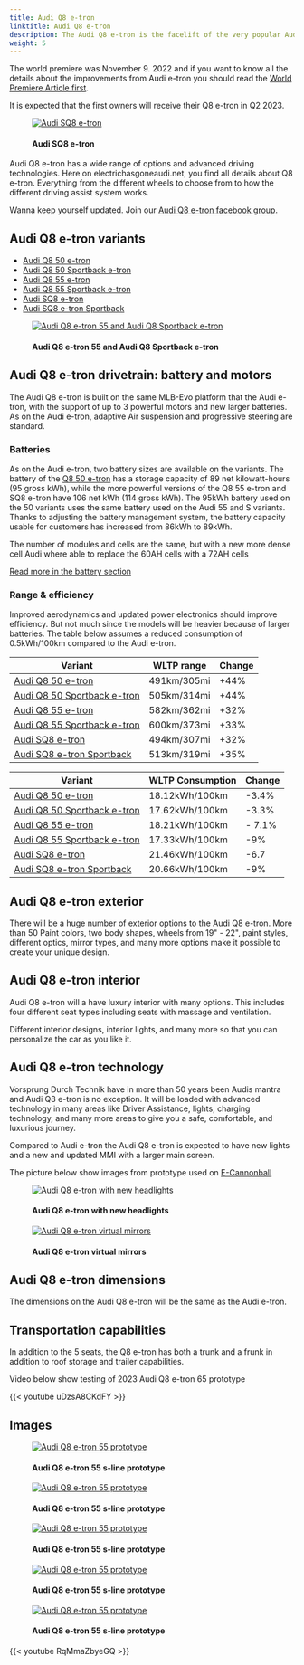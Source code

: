 ```yaml
---
title: Audi Q8 e-tron
linktitle: Audi Q8 e-tron
description: The Audi Q8 e-tron is the facelift of the very popular Audi e-tron. With six improved variants, up to 44% longer range, and 9% improved efficiency together with design changes. electrichasgoneaudi.net have all the details. 
weight: 5
---
```

<!-- markdownlint-disable MD033 -->

The world premiere was November 9. 2022 and if you want to know all the details about the improvements from Audi e-tron you should read the [World Premiere Article first](../../articles/e-tron-facelift-q8-etron-2024/).  

It is expected that the first owners will receive their Q8 e-tron in Q2 2023. 

<figure>
    <a href="https://media.electrichasgoneaudi.net/multimedia/articles/e-tron-facelift-q8-etron-2024/audi_sq8_front_article.jpeg">
        <img src="https://media.electrichasgoneaudi.net/multimedia/articles/e-tron-facelift-q8-etron-2024/audi_sq8_front_article_st.jpeg" alt="Audi SQ8 e-tron" title="Audi Q8 e-tron 55 prototype">
    </a>
    <figcaption><h4>Audi SQ8 e-tron</h4></figcaption>
</figure>

Audi Q8 e-tron has a wide range of options and advanced driving technologies. Here on electrichasgoneaudi.net, you find all details about Q8 e-tron. Everything from the different wheels to choose from to how the different driving assist system works.

Wanna keep yourself updated. Join our [Audi Q8 e-tron facebook group](https://www.facebook.com/groups/1070499437069641).

## Audi Q8 e-tron variants

- [Audi Q8 50 e-tron](../../models/q8-e-tron/variants/#audi-q8-50-e-tron) 
- [Audi Q8 50 Sportback e-tron](../../models/q8-e-tron/variants/#audi-q8-50-sportback-e-tron) 
- [Audi Q8 55 e-tron](../../models/q8-e-tron/variants/#audi-q8-55-e-tron)
- [Audi Q8 55 Sportback e-tron](../../models/q8-e-tron/variants/#audi-q8-55-sportback-e-tron)
- [Audi SQ8 e-tron](../../models/q8-e-tron/variants/#audi-sq8-e-tron)
- [Audi SQ8 e-tron Sportback](../../models/q8-e-tron/variants/#audi-sq8-sportback-e-tron)

<figure>
    <a href="https://media.electrichasgoneaudi.net/multimedia/models/q8-e-tron/sq8_and_q8_variants.jpg">
        <img src="https://media.electrichasgoneaudi.net/multimedia/models/q8-e-tron/sq8_and_q8_variants_st.jpg" alt="Audi Q8 e-tron 55 and Audi Q8 Sportback e-tron" title="Audi Q8 e-tron 55 and Audi Q8 Sportback e-tron">
    </a>
    <figcaption><h4>Audi Q8 e-tron 55 and Audi Q8 Sportback e-tron</h4></figcaption>
</figure>

## Audi Q8 e-tron drivetrain: battery and motors

The Audi Q8 e-tron is built on the same MLB-Evo platform that the Audi e-tron, with the support of up to 3 powerful motors and new larger batteries. As on the Audi e-tron, adaptive Air suspension and progressive steering are standard.

### Batteries

As on the Audi e-tron, two battery sizes are available on the variants. The battery of the [Q8 50 e-tron](../../models/q8-e-tron/variants/#audi-q8-50-e-tron) has a storage capacity of 89 net kilowatt-hours (95 gross kWh), while the more powerful versions of the Q8 55 e-tron and SQ8 e-tron have 106 net kWh (114 gross kWh). The 95kWh battery used on the 50 variants uses the same battery used on the Audi 55 and S variants.  Thanks to adjusting the battery management system, the battery capacity usable for customers has increased from 86kWh to 89kWh.

The number of modules and cells are the same, but with a new more dense cell Audi where able to replace the 60AH cells with a 72AH cells

[Read more in the battery section](drivetrain/battery/)

### Range & efficiency

Improved aerodynamics and updated power electronics should improve efficiency. But not much since the models will be heavier because of larger batteries. The table below assumes a reduced consumption of 0.5kWh/100km compared to the Audi e-tron.

|Variant                                                                                        |  WLTP range       |Change |
|-------------------------------                                                                |-----------        |-------|
| [Audi Q8 50 e-tron](../../models/q8-e-tron/variants/#audi-q8-50-e-tron)                       |  491km/305mi      | +44%  |
| [Audi Q8 50 Sportback e-tron](../../models/q8-e-tron/variants/#audi-q8-50-sportback-e-tron)   |  505km/314mi      | +44%  |
| [Audi Q8 55 e-tron](../../models/q8-e-tron/variants/#audi-q8-55-e-tron)                       |  582km/362mi      | +32%  |
| [Audi Q8 55 Sportback e-tron](../../models/q8-e-tron/variants/#audi-q8-55-sportback-e-tron)   |  600km/373mi      | +33%  |
| [Audi SQ8 e-tron](../../models/q8-e-tron/variants/#audi-sq8-e-tron)                           |  494km/307mi      | +32%  |
| [Audi SQ8 e-tron Sportback](../../models/q8-e-tron/variants/#audi-sq8-sportback-e-tron)       |  513km/319mi      | +35%  |

|Variant | WLTP Consumption | Change |
|-------|-------------|-------|
|[Audi Q8 50 e-tron](../../models/q8-e-tron/variants/#audi-q8-50-e-tron)                        | 18.12kWh/100km | -3.4%    |
|[Audi Q8 50 Sportback e-tron](../../models/q8-e-tron/variants/#audi-q8-50-sportback-e-tron)    | 17.62kWh/100km | -3.3%    |
|[Audi Q8 55 e-tron](../../models/q8-e-tron/variants/#audi-q8-55-e-tron)                        | 18.21kWh/100km | - 7.1%   |
|[Audi Q8 55 Sportback e-tron](../../models/q8-e-tron/variants/#audi-q8-55-sportback-e-tron)    | 17.33kWh/100km | -9%      |
|[Audi SQ8 e-tron](../../models/q8-e-tron/variants/#audi-sq8-e-tron)                            | 21.46kWh/100km | -6.7     |
|[Audi SQ8 e-tron Sportback](../../models/q8-e-tron/variants/#audi-sq8-sportback-e-tron)        | 20.66kWh/100km | -9%      |

## Audi Q8 e-tron exterior

There will be a huge number of exterior options to the Audi Q8 e-tron. More than 50 Paint colors, two body shapes,  wheels from 19" - 22", paint styles, different optics, mirror types, and many more options make it possible to create your unique design.

## Audi Q8 e-tron interior

Audi Q8 e-tron will a have luxury interior with many options. This includes four different seat types including seats with massage and ventilation.

Different interior designs, interior lights, and many more so that you can personalize the car as you like it.

## Audi Q8 e-tron technology

Vorsprung Durch Technik have in more than 50 years been Audis mantra and Audi Q8 e-tron is no exception. It will be loaded with advanced technology in many areas like Driver Assistance, lights, charging technology, and many more areas to give you a safe, comfortable, and luxurious journey.

Compared to Audi e-tron the Audi Q8 e-tron is expected to have new lights and a new and updated MMI with a larger main screen. 

The picture below show images from prototype used on [E-Cannonball](https://e-cannonball.de/)

<figure>
    <a href="https://media.electrichasgoneaudi.net/multimedia/models/q8-e-tron/q8light.jpg">
        <img src="https://media.electrichasgoneaudi.net/multimedia/models/q8-e-tron/q8lights.jpg" alt="Audi Q8 e-tron with new headlights" title="Audi Q8 e-tron with new headlights">
    </a>
    <figcaption><h4>Audi Q8 e-tron with new headlights</h4></figcaption>
</figure>


<figure>
    <a href="https://media.electrichasgoneaudi.net/multimedia/models/q8-e-tron/q8mirror.jpg">
        <img src="https://media.electrichasgoneaudi.net/multimedia/models/q8-e-tron/q8mirrors.jpg" alt="Audi Q8 e-tron virtual mirrors" title="Audi Q8 e-tron virtual mirrors">
    </a>
    <figcaption><h4>Audi Q8 e-tron virtual mirrors</h4></figcaption>
</figure>

## Audi Q8 e-tron dimensions

The dimensions on the Audi Q8 e-tron will be the same as the Audi e-tron.

## Transportation capabilities

In addition to the 5 seats, the Q8 e-tron has both a trunk and a frunk in addition to roof storage and trailer capabilities.

Video below show testing of 2023 Audi Q8 e-tron 65 prototype

{{< youtube uDzsA8CKdFY >}}



## Images

<figure>
    <a href="https://media.electrichasgoneaudi.net/multimedia/models/q8-e-tron/cannonball_2.jpg">
        <img src="https://media.electrichasgoneaudi.net/multimedia/models/q8-e-tron/cannonball_2s.jpg" alt="Audi Q8 e-tron 55 prototype" title="Audi Q8 e-tron 55 prototype">
    </a>
    <figcaption><h4>Audi Q8 e-tron 55 s-line prototype</h4></figcaption>
</figure>

<figure>
    <a href="https://media.electrichasgoneaudi.net/multimedia/models/q8-e-tron/cannonball_3.jpg">
        <img src="https://media.electrichasgoneaudi.net/multimedia/models/q8-e-tron/cannonball_3s.jpg" alt="Audi Q8 e-tron 55 prototype" title="Audi Q8 e-tron 55 prototype">
    </a>
    <figcaption><h4>Audi Q8 e-tron 55 s-line prototype</h4></figcaption>
</figure>

<figure>
    <a href="https://media.electrichasgoneaudi.net/multimedia/models/q8-e-tron/cannonball_4.jpg">
        <img src="https://media.electrichasgoneaudi.net/multimedia/models/q8-e-tron/cannonball_4s.jpg" alt="Audi Q8 e-tron 55 prototype" title="Audi Q8 e-tron 55 prototype">
    </a>
    <figcaption><h4>Audi Q8 e-tron 55 s-line prototype</h4></figcaption>
</figure>

<figure>
    <a href="https://media.electrichasgoneaudi.net/multimedia/models/q8-e-tron/cannonball_5.jpg">
        <img src="https://media.electrichasgoneaudi.net/multimedia/models/q8-e-tron/cannonball_5s.jpg" alt="Audi Q8 e-tron 55 prototype" title="Audi Q8 e-tron 55 prototype">
    </a>
    <figcaption><h4>Audi Q8 e-tron 55 s-line prototype</h4></figcaption>
</figure>

<figure>
    <a href="https://media.electrichasgoneaudi.net/multimedia/models/q8-e-tron/cannonball_6.jpg">
        <img src="https://media.electrichasgoneaudi.net/multimedia/models/q8-e-tron/cannonball_6s.jpg" alt="Audi Q8 e-tron 55 prototype" title="Audi Q8 e-tron 55 prototype">
    </a>
    <figcaption><h4>Audi Q8 e-tron 55 s-line prototype</h4></figcaption>
</figure>

{{< youtube RqMmaZbyeGQ >}}

